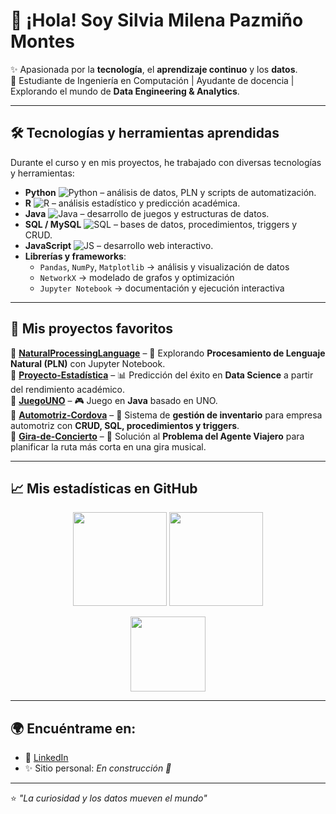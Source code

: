 # 👋 ¡Hola! Soy Silvia Milena Pazmiño Montes

✨ Apasionada por la **tecnología**, el **aprendizaje continuo** y los **datos**.  
🚀 Estudiante de Ingeniería en Computación | Ayudante de docencia | Explorando el mundo de **Data Engineering & Analytics**.  

---

## 🛠️ Tecnologías y herramientas aprendidas

Durante el curso y en mis proyectos, he trabajado con diversas tecnologías y herramientas:  

- **Python** ![Python](https://img.shields.io/badge/-Python-3776AB?style=for-the-badge&logo=python&logoColor=white) – análisis de datos, PLN y scripts de automatización.  
- **R** ![R](https://img.shields.io/badge/-R-276DC3?style=for-the-badge&logo=r&logoColor=white) – análisis estadístico y predicción académica.  
- **Java** ![Java](https://img.shields.io/badge/-Java-007396?style=for-the-badge&logo=java&logoColor=white) – desarrollo de juegos y estructuras de datos.  
- **SQL / MySQL** ![SQL](https://img.shields.io/badge/-SQL-4479A1?style=for-the-badge&logo=mysql&logoColor=white) – bases de datos, procedimientos, triggers y CRUD.  
- **JavaScript** ![JS](https://img.shields.io/badge/-JavaScript-F7DF1E?style=for-the-badge&logo=javascript&logoColor=black) – desarrollo web interactivo.  
- **Librerías y frameworks**:  
  - `Pandas`, `NumPy`, `Matplotlib` → análisis y visualización de datos  
  - `NetworkX` → modelado de grafos y optimización  
  - `Jupyter Notebook` → documentación y ejecución interactiva  

---

## 🚀 Mis proyectos favoritos

🔹 [**NaturalProcessingLanguage**](https://github.com/leno-mpm/NaturalProcessingLanguage) – 🧠 Explorando **Procesamiento de Lenguaje Natural (PLN)** con Jupyter Notebook.  
🔹 [**Proyecto-Estadística**](https://github.com/leno-mpm/Proyecto-Estad-stica) – 📊 Predicción del éxito en **Data Science** a partir del rendimiento académico.  
🔹 [**JuegoUNO**](https://github.com/leno-mpm/JuegoUNO) – 🎮 Juego en **Java** basado en UNO.  
🔹 [**Automotriz-Cordova**](https://github.com/leno-mpm/Automotriz-Cordova) – 🚗 Sistema de **gestión de inventario** para empresa automotriz con **CRUD, SQL, procedimientos y triggers**.  
🔹 [**Gira-de-Concierto**](https://github.com/leno-mpm/Gira-de-Concierto) – 🎤 Solución al **Problema del Agente Viajero** para planificar la ruta más corta en una gira musical.

---

## 📈 Mis estadísticas en GitHub

<p align="center">
  <img src="https://github-readme-stats.vercel.app/api?username=leno-mpm&theme=vue-dark&show_icons=true&hide_border=true&count_private=true" height="150"/>
  <img src="https://github-readme-streak-stats.herokuapp.com/?user=leno-mpm&theme=vue-dark&hide_border=true" height="150"/>
</p>

<p align="center">
  <img src="https://github-readme-stats.vercel.app/api/top-langs/?username=leno-mpm&theme=vue-dark&show_icons=true&hide_border=true&layout=compact" height="120"/>
</p>

---

## 🌍 Encuéntrame en:
- 💼 [LinkedIn](https://ec.linkedin.com/in/milena-pazmino-montes)  
- ✨ Sitio personal: *En construcción 🚧*  

---

⭐ *"La curiosidad y los datos mueven el mundo"*  
